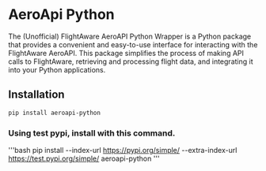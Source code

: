 
# AeroApi Python

The (Unofficial) FlightAware AeroAPI Python Wrapper is a Python package that provides a convenient and easy-to-use interface for interacting with the FlightAware AeroAPI. This package simplifies the process of making API calls to FlightAware, retrieving and processing flight data, and integrating it into your Python applications.

## Installation

```bash
pip install aeroapi-python
```
    
### Using test pypi, install with this command.
'''bash
pip install --index-url https://pypi.org/simple/ --extra-index-url https://test.pypi.org/simple/ aeroapi-python
'''